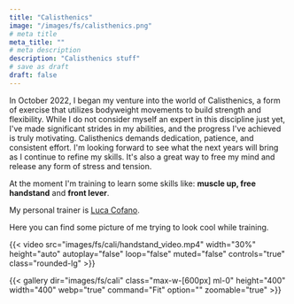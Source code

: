 ```yaml
---
title: "Calisthenics"
image: "/images/fs/calisthenics.png"
# meta title
meta_title: ""
# meta description
description: "Calisthenics stuff"
# save as draft
draft: false
---
```


In October 2022, I began my venture into the world of Calisthenics, a form of exercise that utilizes bodyweight movements to build strength and flexibility. While I do not consider myself an expert in this discipline just yet, I've made significant strides in my abilities, and the progress I've achieved is truly motivating. Calisthenics demands dedication, patience, and consistent effort. I'm looking forward to see what the next years will bring as I continue to refine my skills. It's also a great way to free my mind and release any form of stress and tension.

At the moment I'm training to learn some skills like: <b>muscle up, free handstand</b> and <b>front lever</b>.

My personal trainer is [Luca Cofano](https://www.academyinvictus.it/v/2139941/).

Here you can find some picture of me trying to look cool while training.

{{< video src="images/fs/cali/handstand_video.mp4" width="30%" height="auto" autoplay="false" loop="false" muted="false" controls="true" class="rounded-lg" >}}

{{< gallery dir="images/fs/cali" class="max-w-[600px] ml-0" height="400" width="400" webp="true" command="Fit" option="" zoomable="true" >}}
